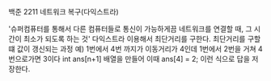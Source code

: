  백준 2211 네트워크 복구(다익스트라)

'슈퍼컴퓨터를 통해서 다른 컴퓨터들로 통신이 가능하게끔 네트워크를 연결할 때, 그 시간이 최소가 되도록 하는 것' 다익스트라 이용해서 최단거리를 구한다. 최단거리를 구할 떄 값이 갱신되는 과정 예) 1번에서 4번 까지가 이동거리가 4인데 1번에서 2번을 거쳐 4번으로가면 3이다 int ans[n+1] 배열을 만들어 이때 ans[4] = 2; 이런 식으로 답을 저장한다.

